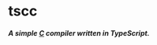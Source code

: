 # tscc

##### A simple [C](https://en.wikipedia.org/wiki/C_(programming_language)) compiler written in TypeScript. 


